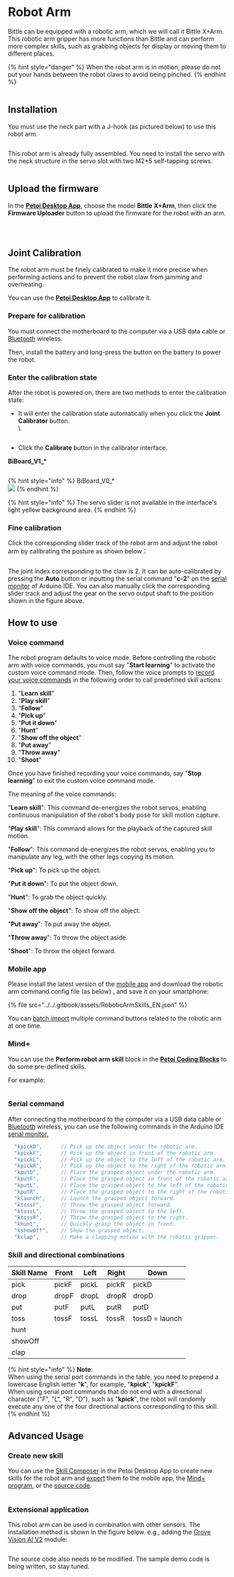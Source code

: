 # Robot Arm

Bittle can be equipped with a robotic arm, which we will call it Bittle X+Arm. This robotic arm gripper has more functions than Bittle and can perform more complex skills, such as grabbing objects for display or moving them to different places.

{% hint style="danger" %}
When the robot arm is in motion, please do not put your hands between the robot claws to avoid being pinched.
{% endhint %}

<figure><img src="../../.gitbook/assets/001.png" alt=""><figcaption></figcaption></figure>

## Installation

You must use the neck part with a J-hook (as pictured below) to use this robot arm.

<figure><img src="../../.gitbook/assets/image (594).png" alt=""><figcaption></figcaption></figure>

This robot arm is already fully assembled. You need to install the servo with the neck structure in the servo slot with two M2\*5 self-tapping screws.

<figure><img src="../../.gitbook/assets/Neck.jpeg" alt=""><figcaption></figcaption></figure>

## Upload the firmware

In the [**Petoi Desktop App**](https://docs.petoi.com/desktop-app/introduction), choose the model **Bittle X+Arm**, then click the **Firmware Uploader** button to upload the firmware for the robot with an arm.

<div align="left"><figure><img src="../../.gitbook/assets/image (5) (1).png" alt=""><figcaption></figcaption></figure> <figure><img src="../../.gitbook/assets/BittleX+Arm_FU01.jpeg" alt=""><figcaption></figcaption></figure></div>

<figure><img src="../../.gitbook/assets/image (1) (1) (1) (1) (1) (1) (1) (1).png" alt=""><figcaption></figcaption></figure>

## Joint Calibration

The robot arm must be finely calibrated to make it more precise when performing actions and to prevent the robot claw from jamming and overheating.

You can use the [**Petoi Desktop App**](https://docs.petoi.com/desktop-app/joint-calibrator) to calibrate it.

### Prepare for calibration <a href="#prepare-for-calibration" id="prepare-for-calibration"></a>

You must connect the motherboard to the computer via a USB data cable or [Bluetooth](https://docs.petoi.com/bluetooth-connection#for-biboard) wireless.

Then, install the battery and long-press the button on the battery to power the robot.

### Enter the calibration state

After the robot is powered on, there are two methods to enter the calibration state:

*   It will enter the calibration state automatically when you click the **Joint Calibrator** button.\
    \


    <figure><img src="../../.gitbook/assets/image (2) (1) (1) (1) (1) (1).png" alt=""><figcaption></figcaption></figure>
* Click the **Calibrate** button in the calibrator interface.

**BiBoard\_V1\_\***

<figure><img src="../../.gitbook/assets/image (3) (1) (1) (1) (1).png" alt=""><figcaption></figcaption></figure>

{% hint style="info" %}
BiBoard\_V0\_\*\
![](<../../.gitbook/assets/image (4) (1) (1).png>)
{% endhint %}

{% hint style="info" %}
The servo slider is not available in the interface's light yellow background area.
{% endhint %}

### Fine calibration

Click the corresponding slider track of the robot arm and adjust the robot arm by calibrating the posture as shown below：

<figure><img src="../../.gitbook/assets/rotationDirections.jpeg" alt=""><figcaption></figcaption></figure>

The joint index corresponding to the claw is 2. It can be auto-calibrated by pressing the **Auto** button or inputting the serial command "**c-2**" on the [serial monitor](https://docs.petoi.com/arduino-ide/serial-monitor#biboard) of Arduino IDE. You can also manually click the corresponding slider track and adjust the gear on the servo output shaft to the position shown in the figure above.

## How to use

### Voice command

The robot program defaults to voice mode. Before controlling the robotic arm with voice commands, you must say "**Start learning**" to activate the custom voice command mode. Then, follow the voice prompts to [record your voice commands](https://docs.petoi.com/extensible-modules/voice-command-module#record-customized-voice-commands) in the following order to call predefined skill actions:

1. "**Learn skill**"
2. "**Play skill**"
3. "**Follow**"
4. "**Pick up**"
5. "**Put it down**"
6. "**Hunt**"
7. "**Show off the object**"
8. "**Put away**"
9. "**Throw away**"
10. "**Shoot**"

Once you have finished recording your voice commands, say "**Stop learning**" to exit the custom voice command mode.

The meaning of the voice commands:

"**Learn skill**": This command de-energizes the robot servos, enabling continuous manipulation of the robot's body pose for skill motion capture.

"**Play skill**": This command allows for the playback of the captured skill motion.

"**Follow**": This command de-energizes the robot servos, enabling you to manipulate any leg, with the other legs copying its motion.

"**Pick up**": To pick up the object.

&#x20;"**Put it down**": To put the object down.

"**Hunt**": To grab the object quickly.

"**Show off the object**": To show off the object.

"**Put away**": To put away the object.

"**Throw away**": To throw the object aside.

&#x20;"**Shoot**":  To throw the object forward.

### Mobile app

Please install the latest version of the [mobile app](https://docs.petoi.com/mobile-app/introduction) and download the robotic arm command config file (as below) , and save it on your smartphone:

{% file src="../../.gitbook/assets/RoboticArmSkills_EN.json" %}

You can [batch import](../../mobile-app/controller.md#import-commands-in-batches) multiple command buttons related to the robotic arm at one time.

### Mind+

You can use the **Perform robot arm skill** block in the [**Petoi Coding Blocks**](https://docs.petoi.com/block-based-programming/petoi-coding-blocks) to do some pre-defined skills.

For example:

<figure><img src="../../.gitbook/assets/image (533).png" alt=""><figcaption></figcaption></figure>

### Serial command

After connecting the motherboard to the computer via a USB data cable or [Bluetooth](https://docs.petoi.com/bluetooth-connection#for-biboard) wireless, you can use the following commands in the Arduino IDE [serial monitor.](https://docs.petoi.com/arduino-ide/serial-monitor#biboard)

```cpp
  "kpickD",      // Pick up the object under the robotic arm.
  "kpickF",      // Pick up the object in front of the robotic arm.
  "kpickL",      // Pick up the object to the left of the robotic arm.
  "kpickR",      // Pick up the object to the right of the robotic arm.
  "kputD",       // Place the grasped object under the robotic arm.
  "kputF",       // Place the grasped object in front of the robotic arm.
  "kputL",       // Place the grasped object to the left of the robotic arm.
  "kputR",       // Place the grasped object to the right of the robotic arm.
  "klaunch",     // Launch the grasped object forward.
  "ktossF",      // Throw the grasped object forward.
  "ktossL",      // Throw the grasped object to the left.
  "ktossR",      // Throw the grasped object to the right.
  "khunt",       // Quickly grasp the object in front.
  "kshowOff",    // Show the grasped object.
  "kclap",       // Make a clapping motion with the robotic gripper.
```

### Skill and directional combinations

| Skill Name | Front | Left   | Right | Down           |
| ---------- | ----- | ------ | ----- | -------------- |
| pick       | pickF |  pickL | pickR | pickD          |
| drop       | dropF | dropL  | dropR | dropD          |
| put        | putF  | putL   | putR  | putD           |
| toss       | tossF | tossL  | tossR | tossD = launch |
| hunt       |       |        |       |                |
| showOff    |       |        |       |                |
| clap       |       |        |       |                |

{% hint style="info" %}
**Note**:\
When using the serial port commands in the table, you need to prepend a lowercase English letter "**k**", for example, "**kpick**", "**kpickF**".\
When using serial port commands that do not end with a directional character ("F", "L", "R", "D"), such as "**kpick**", the robot will randomly execute any one of the four directional actions corresponding to this skill.
{% endhint %}

## Advanced Usage

### Create new skill

You can use the [Skill Composer](https://docs.petoi.com/desktop-app/skill-composer) in the Petoi Desktop App to create new skills for the robot arm and [export](https://docs.petoi.com/desktop-app/skill-composer#export-the-skill) them to the mobile app, the [Mind+ program](https://docs.petoi.com/block-based-programming/petoi-coding-blocks#perform-the-skill-in-the-file),  or the [source code](https://docs.petoi.com/applications/skill-creation).

<figure><img src="../../.gitbook/assets/image (530).png" alt=""><figcaption></figcaption></figure>

### Extensional application

This robot arm can be used in combination with other sensors. The installation method is shown in the figure below. e.g., adding the [Grove Vision AI V2](https://docs.petoi.com/extensible-modules/advanced-development-and-application-of-ai-vision-modules) module:

<figure><img src="../../.gitbook/assets/image (531).png" alt=""><figcaption></figcaption></figure>

The source code also needs to be modified. The sample demo code is being written, so stay tuned.


